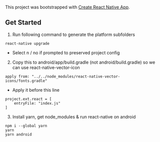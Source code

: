 This project was bootstrapped with [Create React Native App](https://github.com/react-community/create-react-native-app).

## Get Started

1. Run following command to generate the platform subfolders
```
react-native upgrade
```
 - Select n / no if prompted to preserved project config

2. Copy this to android/app/build.gradle (not android/build.gradle) so we can use react-native-vector-icon
```
apply from: "../../node_modules/react-native-vector-icons/fonts.gradle"

```
 - Apply it before this line
```
project.ext.react = [
    entryFile: "index.js"
]
``` 

3. Install yarn, get node_modules & run react-native on android
```
npm i --global yarn
yarn
yarn android
```
